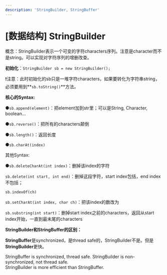 ```yaml
---
description: 'StringBuilder, StringBuffer'
---
```


# \[数据结构\] StringBuilder

概念：StringBuilder表示一个可变的字符characters序列。注意是character而不是string。可以实现对字符序列的增删改查。 

**初始化**：`StringBuilder sb = new StringBuilder();` 



❗️注意：此时初始化的sb只是一堆字符characters，如果要转化为字符串string，必须要用到**`sb.toString()`**方法。



**核心的Syntax:**

●`sb.append(element)`：把element加到str里；可以是String, Character, boolean... 

●`sb.reverse()`：把所有的characters颠倒 

●`sb.length()`：返回长度

●`sb.charAt(index)` 



其他Syntax:

●`sb.deleteCharAt(int index)`：删掉该index的字符 

`sb.delete(int start, int end)`：删掉这段字符，start index包括，end index不包括；

`sb.indexOf(ch)`

`sb.setCharAt(int index, char ch)`：把该index的数改为

`sb.substring(int start)`：删掉start index之前的characters，返回从start index开始，一直到最末尾的characters



 

**StringBuilder和StringBuffer的区别：**

**StringBuffer**是synchronized，是thread safe的，StringBuilder不是。但是**StringBuilder**更快。

StringBuffer is synchronized, thread safe. StringBuilder is non-synchronized, not thread safe.   
StringBuilder is more efficient than StringBuffer.

